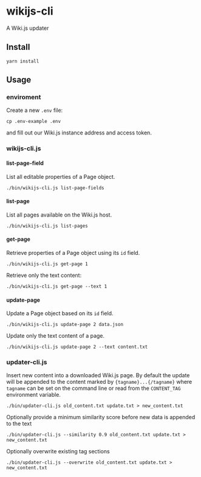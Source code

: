 # wikijs-cli

A Wiki.js updater

## Install

```
yarn install
```

## Usage

### enviroment

Create a new `.env` file:

```
cp .env-example .env
```

and fill out our Wiki.js instance address and access token.

### wikijs-cli.js

#### list-page-field

List all editable properties of a Page object.

```
./bin/wikijs-cli.js list-page-fields
```

#### list-page

List all pages available on the Wiki.js host.

```
./bin/wikijs-cli.js list-pages
```

#### get-page

Retrieve properties of a Page object using its `id` field. 

```
./bin/wikijs-cli.js get-page 1
```

Retrieve only the text content:

```
./bin/wikijs-cli.js get-page --text 1
```

#### update-page

Update a Page object based on its `id` field.

```
./bin/wikijs-cli.js update-page 2 data.json
```

Update only the text content of a page.

```
./bin/wikijs-cli.js update-page 2 --text content.txt
```

### updater-cli.js

Insert new content into a downloaded Wiki.js page. By default the update will be appended to the content marked by `{tagname}...{/tagname}` where `tagname` can be set on the command line or read from the `CONTENT_TAG` environment variable.

```
./bin/updater-cli.js old_content.txt update.txt > new_content.txt
```

Optionally provide a minimum similarity score before new data is appended to the text

```
./bin/updater-cli.js --similarity 0.9 old_content.txt update.txt > new_content.txt
```

Optionally overwrite existing tag sections

```
./bin/updater-cli.js --overwrite old_content.txt update.txt > new_content.txt
```